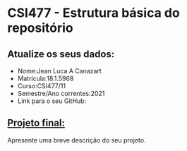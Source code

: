 # CSI477 - Estrutura básica do repositório

## Atualize os seus dados:

- Nome:Jean Luca A Canazart
- Matrícula:18.1.5968
- Curso:CSI477/11
- Semestre/Ano correntes:2021
- Link para o seu GitHub:

## [Projeto final:](./Projeto/README.md) 

Apresente uma breve descrição do seu projeto.

